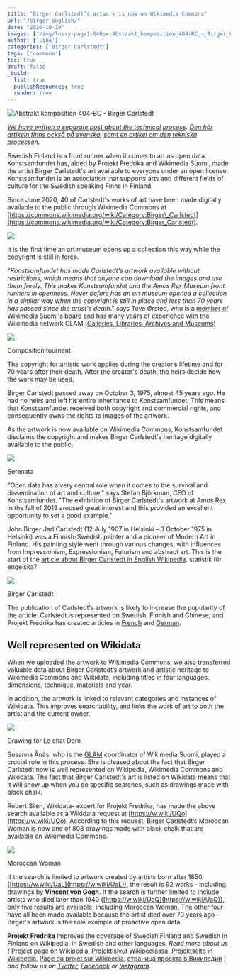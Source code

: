 ```yaml
---
title: "Birger Carlstedt’s artwork is now on Wikimedia Commons"
url: "/birger-english/"
date: "2020-10-19"
images: ["/img/lossy-page1-640px-Abstrakt_komposition_404-BC_-_Birger_Carlstedt.tif.jpg"]
author: ['Lina']
categories: ['Birger Carlstedt']
tags: ['commons']
toc: true
draft: false
_build:
  list: true
  publishResources: true
  render: true
---
```


![Abstrakt komposition 404-BC - Birger Carlstedt](/img/lossy-page1-640px-Abstrakt_komposition_404-BC_-_Birger_Carlstedt.tif.jpg)


_[We have written a separate post about the technical process](https://projektfredrika.fi/the-making-of-birger-english/). [Den här artikeln finns också på svenska](https://projektfredrika.fi/birger/), [samt en artikel om den tekniska processen](https://projektfredrika.fi/the-making-of-birger/)._

Swedish Finland is a front runner when it comes to art as open data. Konstsamfundet has, aided by Projekt Fredrika and Wikimedia Suomi, made the artist Birger Carlstedt's art available to everyone under an open license. Konstsamfundet is an association that supports arts and different fields of culture for the Swedish speaking Finns in Finland.

Since June 2020, 40 of Carlstedt's works of art have been made digitally available to the public through Wikimedia Commons at [https://commons.wikimedia.org/wiki/Category:Birger\_Carlstedt](https://commons.wikimedia.org/wiki/Category:Birger_Carlstedt).

![](https://lh4.googleusercontent.com/nvHiNLC4V6Ova2f9nYhPmJ6EQcz9obuuqM_i4W7ESCqNC4dtly92p_XpZFqUJkfhOtLxyAlRHTY3snCKI4r8UdGC1BHMjQIkh4_uMP_R0RhzRxQZPgrYxWIwlUeN65arB74vJ_ta)

It is the first time an art museum opens up a collection this way while the copyright is still in force.

"_Konstsamfundet has made Carlstedt's artwork available without restrictions, which means that anyone can download the images and use them freely. This makes Konstsamfundet and the Amos Rex Museum front runners in openness. Never before has an art museum opened a collection in a similar way when the copyright is still in place and less than 70 years has passed since the artist's death_." says Tove Ørsted, who is a [member of Wikimedia Suomi's board](https://meta.wikimedia.org/wiki/Wikimedia_Suomi) and has many years of experience with the Wikimedia network GLAM ([Galleries, Libraries, Archives and Museums)](https://meta.wikimedia.org/wiki/GLAM)

![](/2020/10/lossy-page1-619px-Composition_tournant_77-BC_-_Birger_Carlstedt.tif.jpg)

Composition tournant

The copyright for artistic work applies during the creator’s lifetime and for 70 years after their death. After the creator's death, the heirs decide how the work may be used.

Birger Carlstedt passed away on October 3, 1975, almost 45 years ago. He had no heirs and left his entire inheritance to Konstsamfundet. This means that Konstsamfundet received both copyright and commercial rights, and consequently owns the rights to images of the artwork.

As the artwork is now available on Wikimedia Commons, Konstsamfundet disclaims the copyright and makes Birger Carlstedt's heritage digitally available to the public.

![](/2020/10/lossy-page1-296px-Serenata_1-12-75_-_Birger_Carlstedt.tif-1.jpg)

Serenata

"Open data has a very central role when it comes to the survival and dissemination of art and culture," says Stefan Björkman, CEO of Konstsamfundet. "The exhibition of Birger Carlstedt's artwork at Amos Rex in the fall of 2019 aroused great interest and this provided an excellent opportunity to set a good example."  

John Birger Jarl Carlstedt (12 July 1907 in Helsinki – 3 October 1975 in Helsinki) was a Finnish-Swedish painter and a pioneer of Modern Art in Finland. His painting style went through various changes, with influences from Impressionism, Expressionism, Futurism and abstract art. This is the start of the [article about Birger Carlstedt in English Wikipedia](https://en.wikipedia.org/wiki/Birger_Carlstedt). statistik för engelska?

![](/2020/10/Birger-Carlstedt-1960-1.jpg)

Birger Carlstedt

The publication of Carlstedt’s artwork is likely to increase the popularity of the article. Carlstedt is represented on Swedish, Finnish and Chinese, and Projekt Fredrika has created articles in [French](https://fr.wikipedia.org/wiki/Birger_Carlstedt) and [German](https://de.wikipedia.org/wiki/Birger_Carlstedt).

## Well represented on Wikidata

When we uploaded the artwork to Wikimedia Commons, we also transferred valuable data about Birger Carlstedt’s artwork and artistic heritage to Wikimedia Commons and Wikidata, including titles in four languages, dimensions, technique, materials and year.

In addition, the artwork is linked to relevant categories and instances of Wikidata. This improves searchability, and links the work of art to both the artist and the current owner.

![](/2020/10/lossy-page1-640px-Skiss_för_Le_Chat_Doré_3_11-13-82_3_-_Birger_Carlstedt.tif.jpg)

Drawing for Le chat Doré

Susanna Ånäs, who is the [GLAM](https://meta.wikimedia.org/wiki/GLAM) coordinator of Wikimedia Suomi, played a crucial role in this process. She is pleased about the fact that Birger Carlstedt now is well represented on Wikipedia, Wikimedia Commons and Wikidata. The fact that Birger Carlstedt's art is listed on Wikidata means that it will show up when you do specific searches, such as drawings made with black chalk.

Robert Silén, Wikidata- expert for Projekt Fredrika, has made the above search available as a Wikidata request at [https://w.wiki/UQo](https://w.wiki/UQo). According to this request, Birger Carlstedt’s Moroccan Woman is now one of 803 drawings made with black chalk that are available on Wikimedia Commons.

![](/2020/10/lossy-page1-390px-Marockanska_513-BC_-_Birger_Carlstedt.tif.jpg)

Moroccan Woman

If the search is limited to artwork created by artists born after 1850 ([https://w.wiki/UaL](https://w.wiki/UaL)), the result is 92 works - including drawings by **Vincent von Gogh**. If the search is further limited to include artists who died later than 1940 ([https://w.wiki/UaQ](https://w.wiki/UaQ)), only five results are available, including Moroccan Woman. The other four have all been made available because the artist died over 70 years ago - Birger's artwork is the sole example of proactive open data!

**Projekt Fredrika** improves the coverage of Swedish Finland and Swedish in Finland on Wikipedia, in Swedish and other languages. _Read more about us (_ [Project page on Wikipedia](https://en.wikipedia.org/wiki/Wikipedia:Projekt_Fredrika), [Projektisivut Wikipediassa](https://fi.wikipedia.org/wiki/Wikipedia:Projekt_Fredrika), [Projektseite in Wikipedia](https://de.wikipedia.org/wiki/Wikipedia:Projekt_Fredrika), [Page du projet sur Wikipédia](https://fr.wikipedia.org/wiki/Wikipedia:Projekt_Fredrika), [страница проекта в Википедии](https://ru.wikipedia.org/wiki/Wikipedia:Projekt_Fredrika) ) _and follow us on [Twitter](https://twitter.com/projektfredrika), [Facebook](https://www.facebook.com/projektfredrika/) or [Instagram](http://instagram.com/projektfredrika)._